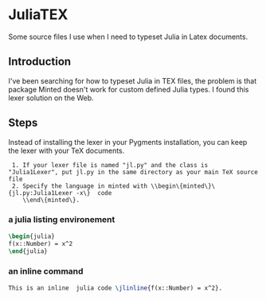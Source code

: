 # JuliaTEX
Some source files I use when I need to typeset Julia in Latex documents.

## Introduction 
I've been searching for how to typeset  Julia in TEX files, the problem is that package  Minted doesn't work for custom defined Julia types. I found this lexer solution on the Web.  
## Steps	
Instead of installing the lexer in your Pygments installation, you can keep the lexer with your TeX documents.	

	 1. If your lexer file is named "jl.py" and the class is "Julia1Lexer", put jl.py in the same directory as your main TeX source file
	 2. Specify the language in minted with \\begin\{minted\}\{jl.py:Julia1Lexer -x\}  code
	 	\\end\{minted\}.

### a julia listing  environement
```latex
\begin{julia}
f(x::Number) = x^2
\end{julia}
```
### an inline command 
```latex
This is an inline  julia code \jlinline{f(x::Number) = x^2}.
```
